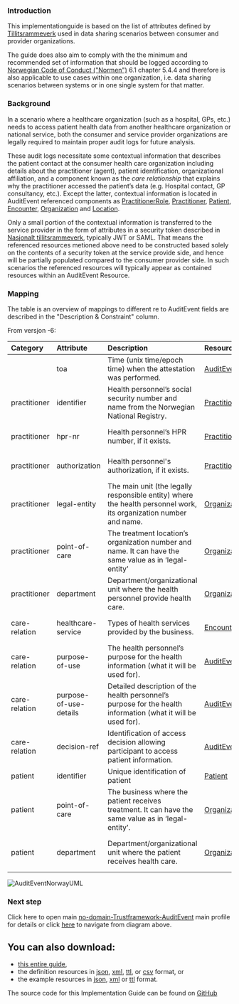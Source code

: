 ### Introduction
This implementationguide is based on the list of attributes defined by [Tillitsrammeverk](https://github.com/NorskHelsenett/Tillitsrammeverk/blob/main/specs/informasjons_og_datamodell.md#42-datamodell) used in data sharing scenarios between consumer and provider organizations. 

The guide does also aim to comply with the the minimum and recommended set of information that should be logged according to [Norwegian Code of Conduct ("Normen")](https://www.ehelse.no/normen/documents-in-english) 6.1 chapter 5.4.4 and therefore is also applicable to use cases within one organization, i.e. data sharing scenarios between systems or in one single system for that matter.

### Background
In a scenario where a healthcare organization (such as a hospital, GPs, etc.) needs to access patient health data from another healthcare organization or national service, both the consumer and service provider organizations are legally required to maintain proper audit logs for future analysis. 

These audit logs necessitate some contextual information that describes the patient contact at the consumer health care organization including details about the practitioner (agent), patient identification, organizational affiliation, and a component known as the *care relationship* that explains why the practitioner accessed the patient’s data (e.g. Hospital contact, GP consultancy, etc.). Except the latter, contextual information is located in AuditEvent referenced components as [PractitionerRole](https://hl7.org/fhir/R4/practitionerrole.html), [Practitioner](https://hl7.org/fhir/R4/practitioner.html), [Patient](https://www.hl7.org/fhir/R4/patient.html), [Encounter](https://www.hl7.org/fhir/R4/encounter.html), [Organization](https://hl7.org/fhir/R4/organization.html) and [Location](https://hl7.org/fhir/R4/location.html).

Only a small portion of the contextual information is transferred to the service provider in the form of attributes in a security token described in [Nasjonalt tillitsrammeverk](https://github.com/NorskHelsenett/Tillitsrammeverk/blob/main/specs/informasjons_og_datamodell.md#42-datamodell), typically JWT or SAML. That means the referenced resources metioned above need to be constructed based solely on the contents of a security token at the service provide side, and hence will be partially populated compared to the consumer provider side. In such scenarios the referenced resources will typically appear as contained resources within an AuditEvent Resource. 

### Mapping

The table is an overview of mappings to different re to AuditEvent fields are described in the "Description & Constraint" column. 

From versjon -6:

| Category         | Attribute                | Description                                                                           | Resource                                                                | Profile                                                                                                        |
|:-----------------|:-------------------------|:------------------------------------------------------------------------------------------------------|:------------------------------------------------------------------------|:---------------------------------------------------------------------------------------------------------------|
|                   |toa                    | Time (unix time/epoch time) when the attestation was performed.                                              | [AuditEvent](https://hl7.org/fhir/R4/auditevent)                        | [no-domain-Trustframework-Auditevent](StructureDefinition-no-domain-Trustframework-Auditevent.html)| 
| practitioner     | identifier             | Health personnel’s social security number and name from the Norwegian National Registry.                                           | [Practitioner](https://hl7.org/fhir/R4/practitioner.html)               | [no-domain-Trustframework-Practitioner](StructureDefinition-no-domain-Trustframework-Practitioner.html)                          |
| practitioner     | hpr-nr                 | Health personnel’s HPR number, if it exists.                                                       | [Practitioner](https://hl7.org/fhir/R4/practitioner.html)               | [no-domain-Trustframework-Practitioner](StructureDefinition-no-domain-Trustframework-Practitioner.html)                          |
| practitioner     | authorization     	  | Health personnel's authorization, if it exists.                                                     | [Practitioner](https://hl7.org/fhir/R4/practitioner.html)               | [no-domain-Trustframework-Practitioner](StructureDefinition-no-domain-Trustframework-Practitioner.html)                           |
| practitioner     | legal-entity           | The main unit (the legally responsible entity) where the health personnel work, its organization number and name. | [Organization](https://hl7.org/fhir/R4/organization.html)               | [no-domain-Trustframework-Organization-PractitionerLegalentity](StructureDefinition-no-domain-Trustframework-Organization-PractitionerLegalentity.html)   |
| practitioner     | point-of-care          | The treatment location’s organization number and name. It can have the same value as in ‘legal-entity’                        | [Organization](https://hl7.org/fhir/R4/organization.html)               | [no-domain-Trustframework-Organization-PractitionerPointofcare](StructureDefinition-no-domain-Trustframework-Organization-PractitionerPointofcare.html)          |
| practitioner     | department             | Department/organizational unit where the health personnel provide health care.                                              | [Organization](https://hl7.org/fhir/R4/organization.html)               | [no-domain-Trustframework-Organization-PractitionerDepartment](StructureDefinition-no-domain-Trustframework-Organization-PractitionerDepartment.html)       |
| care-relation    | healthcare-service     | Types of health services provided by the business.                                                       | [Encounter](https://hl7.org/fhir/R4/encounter.html)                     | [no-domain-Trustframework-Encounter](StructureDefinition-no-domain-Trustframework-Encounter.html)                                 |
| care-relation    | purpose-of-use         | The health personnel’s purpose for the health information (what it will be used for).                              | [AuditEvent](https://hl7.org/fhir/R4/auditevent.html)                   | [no-domain-Trustframework-Auditevent](StructureDefinition-no-domain-Trustframework-Auditevent.html)                                                                                                    |
| care-relation    | purpose-of-use-details | Detailed description of the health personnel’s purpose for the health information (what it will be used for).   | [AuditEvent](https://hl7.org/fhir/R4/auditevent.html)                   | [no-domain-Trustframework-Auditevent](StructureDefinition-no-domain-Trustframework-Auditevent.html)                                                                                                    |
| care-relation    | decision-ref           | Identification of access decision allowing participant to access patient information.                                                                | [AuditEvent](https://hl7.org/fhir/R4/auditevent.html)                   | [no-domain-Trustframework-Auditevent](StructureDefinition-no-domain-Trustframework-Auditevent.html)                                                                                                    |
| patient          | identifier             | Unique identification of patient                                                                      | [Patient](https://hl7.org/fhir/R4/patient.html)                         | [no-domain-Trustframework-Patient](StructureDefinition-no-domain-Trustframework-Patient.html)                                     |
| patient          | point-of-care  	      | The business where the patient receives treatment. It can have the same value as in ‘legal-entity’.             | [Organization](https://hl7.org/fhir/R4/organization.html)               | [no-domain-Trustframework-Organization-EncounterPointofcare](StructureDefinition-no-domain-Trustframework-Organization-EncounterPointofcare.html)                |
| patient          | department             | Department/organizational unit where the patient receives health care.                                        	          | [Organization](https://hl7.org/fhir/R4/organization.html)               | [no-domain-Trustframework-Organization-EncounterServiceprovider](StructureDefinition-no-domain-Trustframework-Organization-EncounterServiceprovider.html)|

![AuditEventNorwayUML](AuditEvent-ClassDiagram.svg)

### Next step
Click here to open main [no-domain-Trustframework-AuditEvent](StructureDefinition-no-domain-Trustframework-Auditevent.html) main profile for details or click [here](AuditEvent-ClassDiagram.svg) to navigate from diagram above.

## You can also download:

* [this entire guide](full-ig.zip),
* the definition resources in [json](definitions.json.zip), [xml](definitions.xml.zip), [ttl](definitions.ttl.zip), or [csv](csvs.zip) format, or
* the example resources in [json](examples.json.zip), [xml](examples.xml.zip) or [ttl](examples.ttl.zip) format.

The source code for this Implementation Guide can be found on [GitHub](https://github.com/HL7Norway/AuditEvent)